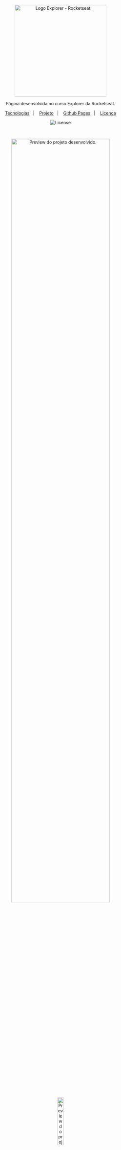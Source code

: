 <p align="center">
  <img alt="Logo Explorer - Rocketseat" src="https://i.imgur.com/ebc86Jp.png" width="300px" />
</p>

<p align="center">
    Página desenvolvida no curso Explorer da Rocketseat.
</p>

<p align="center">
  <a href="#-tecnologias">Tecnologias</a>&nbsp;&nbsp;&nbsp;|&nbsp;&nbsp;&nbsp;
  <a href="#-projeto">Projeto</a>&nbsp;&nbsp;&nbsp;|&nbsp;&nbsp;&nbsp;
  <a href="#-github-pages">Github Pages</a>&nbsp;&nbsp;&nbsp;|&nbsp;&nbsp;&nbsp;
  <a href="#memo-licença">Licença</a>
</p>

<p align="center">
  <img alt="License" src="https://img.shields.io/static/v1?label=license&message=MIT&color=49AA26&labelColor=000000">
</p>

<br>

<p align="center">
  <img alt="Preview do projeto desenvolvido." src="https://i.imgur.com/plrmn6B.png" width="80%">
</p>
<p align="center">
  <img alt="Preview do projeto desenvolvido." src="https://i.imgur.com/YbCjv6o.png" width="20%">
</p>


> Projeto desenvolvido entre os dias 28/12 e 30/12 de 2023

## **🚀 Tecnologias**

Esse projeto foi desenvolvido com as seguintes tecnologias:

- ![HTML5](https://img.shields.io/badge/html5-%23E34F26.svg?style=for-the-badge&logo=html5&logoColor=white)
- ![CSS3](https://img.shields.io/badge/css3-%231572B6.svg?style=for-the-badge&logo=css3&logoColor=white)

## 💻 Projeto

Nesse projeto foi desenvolvido uma página totalmente responsiva e adaptável para diversos tamanhos de tela.

## 💻 Github Pages
[🔗 Clique aqui para acessar](https://jhessfrois.github.io/pagina-responsiva/)

## **🤍 Contato**

[<img src='https://img.shields.io/badge/Instagram-E4405F?style=for-the-badge&logo=instagram&logoColor=white' alt='Instagram' height='30'>](https://www.instagram.com/jhessfrois.tech)
[<img src='https://img.shields.io/badge/LinkedIn-0077B5?style=for-the-badge&logo=linkedin&logoColor=white' alt='Linkedin' height='30'>](https://www.linkedin.com/in/jhessfrois/)
[<img src='https://img.shields.io/badge/Gmail-D14836?style=for-the-badge&logo=gmail&logoColor=white' alt='Gmail' height='30'>](jhessfsantos@gmail.com)

## 📝 Licença

Esse projeto está sob a licença MIT.
